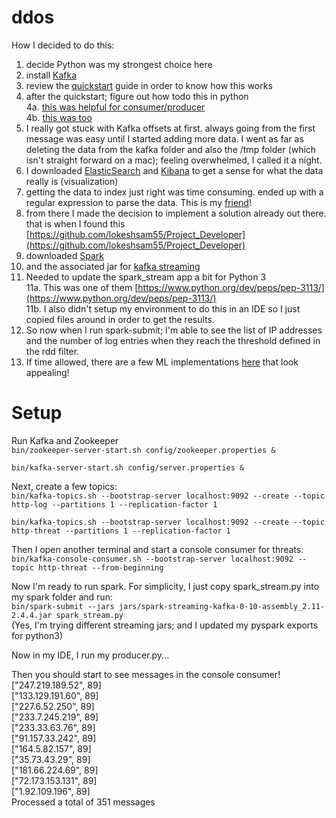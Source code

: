 # ddos
How I decided to do this:
1. decide Python was my strongest choice here
2. install [Kafka](https://kafka.apache.org)
3. review the [quickstart](https://kafka.apache.org/quickstart) guide in order to know how this works
4. after the quickstart; figure out how todo this in python  
  4a. [this was helpful for consumer/producer](https://medium.com/@mukeshkumar_46704/consume-json-messages-from-kafka-using-kafka-pythons-deserializer-859f5d39e02c)  
  4b. [this was too](https://towardsdatascience.com/kafka-python-explained-in-10-lines-of-code-800e3e07dad1)
5. I really got stuck with Kafka offsets at first.  always going from the first message was easy until I started adding more data.  I went as far as deleting the data from the kafka folder and also the /tmp folder (which isn't straight forward on a mac); feeling overwhelmed, I called it a night.
6. I downloaded [ElasticSearch](https://www.elastic.co/) and [Kibana](https://www.elastic.co/start) to get a sense for what the data really is (visualization)
7. getting the data to index just right was time consuming.  ended up with a regular expression to parse the data.  This is my [friend](https://regexr.com)!
8. from there I made the decision to implement a solution already out there.  that is when I found this [https://github.com/lokeshsam55/Project_Developer](https://github.com/lokeshsam55/Project_Developer)
9. downloaded [Spark](https://spark.apache.org/)
10. and the associated jar for [kafka streaming](https://search.maven.org/search?q=a:spark-streaming-kafka-0-8-assembly_2.11)
11. Needed to update the spark_stream app a bit for Python 3  
	11a. This was one of them [https://www.python.org/dev/peps/pep-3113/](https://www.python.org/dev/peps/pep-3113/)  
	11b. I also didn't setup my environment to do this in an IDE so I just copied files around in order to get the results.
12. So now when I run spark-submit; I'm able to see the list of IP addresses and the number of log entries when they reach the threshold defined in the rdd filter.
13. If time allowed, there are a few ML implementations [here](https://github.com/lbnl-cybersecurity/ddos-detection/tree/master/detection_framework) that look appealing!  

# Setup

Run Kafka and Zookeeper  
`bin/zookeeper-server-start.sh config/zookeeper.properties &`

`bin/kafka-server-start.sh config/server.properties &`

Next, create a few topics:  
`bin/kafka-topics.sh --bootstrap-server localhost:9092 --create --topic http-log --partitions 1 --replication-factor 1`

`bin/kafka-topics.sh --bootstrap-server localhost:9092 --create --topic http-threat --partitions 1 --replication-factor 1`

Then I open another terminal and start a console consumer for threats:  
`bin/kafka-console-consumer.sh --bootstrap-server localhost:9092 --topic http-threat --from-beginning`

Now I'm ready to run spark.  For simplicity, I just copy spark_stream.py into my spark folder and run:  
`bin/spark-submit --jars jars/spark-streaming-kafka-0-10-assembly_2.11-2.4.4.jar spark_stream.py`  
(Yes, I'm trying different streaming jars; and I updated my pyspark exports for python3)  

Now in my IDE, I run my producer.py...

Then you should start to see messages in the console consumer!  
["247.219.189.52", 89]  
["133.129.191.60", 89]  
["227.6.52.250", 89]  
["233.7.245.219", 89]  
["233.33.63.76", 89]  
["91.157.33.242", 89]  
["164.5.82.157", 89]  
["35.73.43.29", 89]  
["181.66.224.69", 89]  
["72.173.153.131", 89]  
["1.92.109.196", 89]  
Processed a total of 351 messages  
